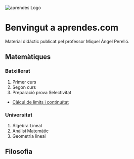 ![aprendes Logo](https://github.com/maperello/maperello.github.io/edit/main/aprendes_logo.jpeg)


# Benvingut a aprendes.com

Material didàctic publicat pel professor Miquel Àngel Perelló.

## Matemàtiques

### Batxillerat

1. Primer curs
2. Segon curs
3. Preparació prova Selectivitat

* [Càlcul de límits i continuïtat](https://github.com/maperello/maperello.github.io/edit/main/funcTeo.pdf)

### Universitat

1. Álgebra Lineal
2. Anàlisi Matemàtic
3. Geometria lineal

## Filosofia
